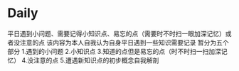 # Daily
平日遇到小问题、需要记得小知识点、易忘的点（需要时不时扫一眼加深记忆）或者没注意的点
该内容为本人自我认为自身平日遇到一些知识需要记录
暂分为五个部分 
1.遇到的小问题
2.小知识点
3.知道的点但是易忘的点（时不时扫一扫加深记忆）
4.没注意的点
5.遭遇新知识点的初步概念自我解剖
